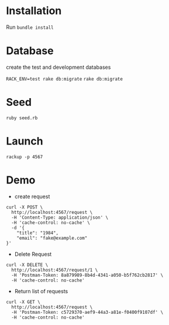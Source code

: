 # Installation

Run `bundle install`

# Database

create the test and development databases

`RACK_ENV=test rake db:migrate`
`rake db:migrate`

# Seed

`ruby seed.rb`

# Launch

`rackup -p 4567`

# Demo

- create request

```
curl -X POST \
  http://localhost:4567/request \
  -H 'Content-Type: application/json' \
  -H 'cache-control: no-cache' \
  -d '{
    "title": "1984",
    "email": "fake@example.com"
}'
```

- Delete Request

```
curl -X DELETE \
  http://localhost:4567/request/1 \
  -H 'Postman-Token: 8a879989-8b4d-4341-a050-b5f762cb2817' \
  -H 'cache-control: no-cache'

```

- Return list of requests

```
curl -X GET \
  http://localhost:4567/request \
  -H 'Postman-Token: c5729370-aef9-44a3-a81e-f0400f9107df' \
  -H 'cache-control: no-cache'
```

